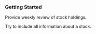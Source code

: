 ### Getting Started

Provide weekly review of stock holdings.

Try to include all information about a stock.


